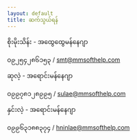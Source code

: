 ```yaml
---
layout: default
title: ဆက်သွယ်ရန်
---
```


စိုးမိုးသိန်း - 
အထွေထွေမန်နေဂျာ

၀၉၂၅၄၂၈၆၁၅၃ /
smt@mmsofthelp.com

ဆုလဲ့ -
အရောင်းမန်နေဂျာ

၀၉၉၇၈၁၂၈၉၉၅ /
sulae@mmsofthelp.com

နှင်းလဲ့ -
အရောင်းမန်နေဂျာ

၀၉၉၆၃၁၈၈၃၇၄ /
hninlae@mmsofthelp.com